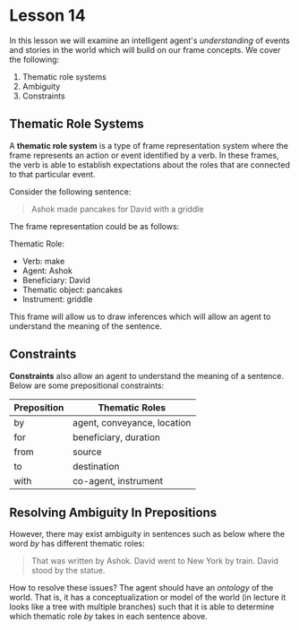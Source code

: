 # Lesson 14

In this lesson we will examine an intelligent agent's _understanding_ of events and stories in the world which will build on our frame concepts. We cover the following:

1. Thematic role systems
2. Ambiguity
3. Constraints

## Thematic Role Systems

A **thematic role system** is a type of frame representation system where the frame represents an action or event identified by a verb. In these frames, the verb is able to establish expectations about the roles that are connected to that particular event.

Consider the following sentence:

> Ashok made pancakes for David with a griddle

The frame representation could be as follows:

Thematic Role:

- Verb: make
- Agent: Ashok
- Beneficiary: David
- Thematic object: pancakes
- Instrument: griddle

This frame will allow us to draw inferences which will allow an agent to understand the meaning of the sentence.

## Constraints

**Constraints** also allow an agent to understand the meaning of a sentence. Below are some prepositional constraints:

| Preposition | Thematic Roles              |
| ----------- | --------------------------- |
| by          | agent, conveyance, location |
| for         | beneficiary, duration       |
| from        | source                      |
| to          | destination                 |
| with        | co-agent, instrument        |

## Resolving Ambiguity In Prepositions

However, there may exist ambiguity in sentences such as below where the word _by_ has different thematic roles:

> That was written by Ashok.
> David went to New York by train.
> David stood by the statue.

How to resolve these issues? The agent should have an _ontology_ of the world. That is, it has a conceptualization or model of the world (in lecture it looks like a tree with multiple branches) such that it is able to determine which thematic role _by_ takes in each sentence above.
